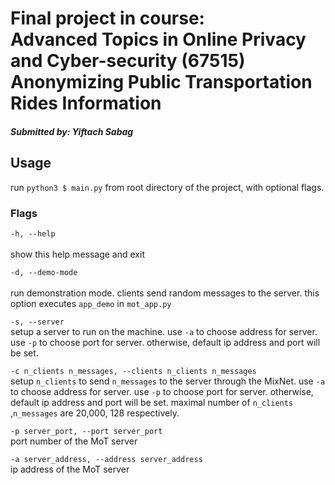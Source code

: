 # Final project in course:<br />Advanced Topics in Online Privacy and Cyber-security (67515) <br /> Anonymizing Public Transportation Rides Information

##### Submitted by: Yiftach Sabag

## Usage

run `python3 $ main.py` from root directory of the project, with optional flags.

### Flags

`-h, --help`<br />          
show this help message and exit

`-d, --demo-mode`<br />   
run demonstration mode. clients send random messages to the server. this option executes `app_demo` in
`mot_app.py`

`-s, --server`<br />
setup a server to run on the machine. use `-a` to choose address for server. use `-p` to choose port for server.
otherwise, default ip address and port will be set.

`-c n_clients n_messages, --clients n_clients n_messages`<br />
setup `n_clients` to send `n_messages` to the server through the MixNet. use `-a` to choose address for server. use `-p`
to choose port for server. otherwise, default ip address and port will be set. maximal number of `n_clients`
,`n_messages` are 20,000, 128 respectively.

`-p server_port, --port server_port`<br />
port number of the MoT server

`-a server_address, --address server_address`<br />
ip address of the MoT server